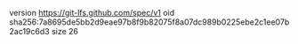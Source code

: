 version https://git-lfs.github.com/spec/v1
oid sha256:7a8695de5bb2d9eae97b8f9b82075f8a07dc989b0225ebe2c1ee07b2ac19c6d3
size 26
